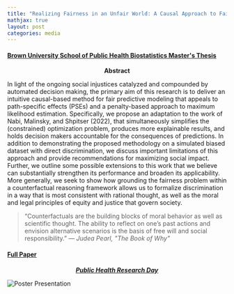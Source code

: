 ```yaml
---
title: "Realizing Fairness in an Unfair World: A Causal Approach to Fair Predictive Modeling via Penalized Maximum Likelihood Estimation"
mathjax: true
layout: post
categories: media
---
```


<!-- <script src="https://cdnjs.cloudflare.com/ajax/libs/mathjax/2.7.5/MathJax.js?config=TeX-AMS_CHTML.js"></script> -->

#### [Brown University School of Public Health Biostatistics Master's Thesis](https://www.brown.edu/academics/public-health/biostats/academics/masters-program/scm-degree)

<center><b> Abstract </b></center> 

In light of the ongoing social injustices catalyzed and compounded by automated decision making, the primary aim of this research is to deliver an intuitive causal-based method for fair predictive modeling that appeals to path-specific effects (PSEs) and a penalty-based approach to maximum likelihood estimation. Specifically, we propose an adaptation to the work of Nabi, Malinsky, and Shpitser (2022), that simultaneously simplifies the (constrained) optimization problem, produces more explainable results, and holds decision makers accountable for the consequences of predictions. In addition to demonstrating the proposed methodology on a simulated biased dataset with direct discrimination, we discuss important limitations of this approach and provide recommendations for maximizing social impact. Further, we outline some possible extensions to this work that we believe can substantially strengthen its performance and broaden its applicability. More generally, we seek to show how grounding the fairness problem within a counterfactual reasoning framework allows us to formalize discrimination in a way that is most consistent with rational thought, as well as the moral and legal principles of equity and justice that govern society. <br>

> “Counterfactuals are the building blocks of moral behavior as well as scientific thought. The ability to reflect on one’s past actions and envision alternative scenarios is the basis of free will and social responsibility.” — *Judea Pearl, "The Book of Why"*

#### [Full Paper](https://antonellabasso.github.io/Basso_Thesis.pdf)

[<center><b><i> Public Health Research Day </i></b></center>](https://globalepidemics.org/brown-phrd-2023/) 

![Poster Presentation](https://antonellabasso.github.io/IMAGES/Basso_Poster.png) 
